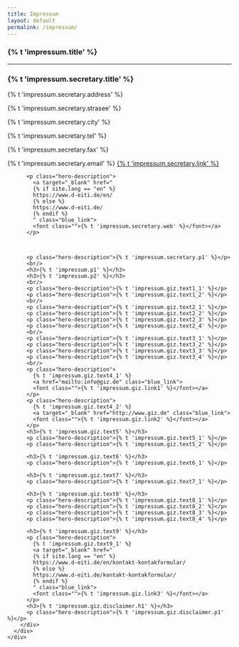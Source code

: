 ```yaml
---
title: Impressum
layout: default
permalink: /impressum/
---
```


<section accordion="explore-landing" accordion-desktop="false" class="container-outer landing-wrapper">
  <section class="container">
    <div class="container-outer landing-section_top">
      <div class="container-left-9 hero-left">
        <h1>{% t 'impressum.title' %}</h1>
        <hr/>
        <div>
          <h3>{% t 'impressum.secretary.title' %}</h3>
          <p class="hero-description">{% t 'impressum.secretary.address' %}</p>
          <p class="hero-description">{% t 'impressum.secretary.strasee' %}</p>
          <p class="hero-description">{% t 'impressum.secretary.city' %}</p>
          <p class="hero-description">{% t 'impressum.secretary.tel' %}</p>
          <p class="hero-description">{% t 'impressum.secretary.fax' %}</p>
          <p class="hero-description">
            {% t 'impressum.secretary.email' %}
            <a target="_blank" href="
            {% if site.lang == "en" %}
            https://www.d-eiti.de/en/kontakt-kontakformular/  
            {% else %}
            https://www.d-eiti.de/kontakt-kontakformular/
            {% endif %}
            " class="blue_link">
            <font class="">{% t 'impressum.secretary.link' %}</font></a>
          </p>

          <p class="hero-description">
            <a target="_blank" href="
            {% if site.lang == "en" %}
            https://www.d-eiti.de/en/  
            {% else %}
            https://www.d-eiti.de/
            {% endif %}
            " class="blue_link">
            <font class="">{% t 'impressum.secretary.web' %}</font></a>
          </p>



          <p class="hero-description">{% t 'impressum.secretary.p1' %}</p>
          <br/>
          <h3>{% t 'impressum.p1' %}</h3>
          <h3>{% t 'impressum.p2' %}</h3>
          <br/>
          <p class="hero-description">{% t 'impressum.giz.text1_1' %}</p>
          <p class="hero-description">{% t 'impressum.giz.text1_2' %}</p>
          <br/>
          <p class="hero-description">{% t 'impressum.giz.text2_1' %}</p>
          <p class="hero-description">{% t 'impressum.giz.text2_2' %}</p>
          <p class="hero-description">{% t 'impressum.giz.text2_3' %}</p>
          <p class="hero-description">{% t 'impressum.giz.text2_4' %}</p>
          <br/>
          <p class="hero-description">{% t 'impressum.giz.text3_1' %}</p>
          <p class="hero-description">{% t 'impressum.giz.text3_2' %}</p>
          <p class="hero-description">{% t 'impressum.giz.text3_3' %}</p>
          <p class="hero-description">{% t 'impressum.giz.text3_4' %}</p>
          <br/>
          <p class="hero-description">
            {% t 'impressum.giz.text4_1' %}
            <a href="mailto:info@giz.de" class="blue_link">
            <font class="">{% t 'impressum.giz.link1' %}</font></a>
          </p>
          <p class="hero-description">
            {% t 'impressum.giz.text4_2' %}
            <a target="_blank" href="http://www.giz.de" class="blue_link">
            <font class="">{% t 'impressum.giz.link2' %}</font></a>
          </p>
          <h3>{% t 'impressum.giz.text5' %}</h3>
          <p class="hero-description">{% t 'impressum.giz.text5_1' %}</p>
          <p class="hero-description">{% t 'impressum.giz.text5_2' %}</p>

          <h3>{% t 'impressum.giz.text6' %}</h3>
          <p class="hero-description">{% t 'impressum.giz.text6_1' %}</p>

          <h3>{% t 'impressum.giz.text7' %}</h3>
          <p class="hero-description">{% t 'impressum.giz.text7_1' %}</p>

          <h3>{% t 'impressum.giz.text8' %}</h3>
          <p class="hero-description">{% t 'impressum.giz.text8_1' %}</p>
          <p class="hero-description">{% t 'impressum.giz.text8_2' %}</p>
          <p class="hero-description">{% t 'impressum.giz.text8_3' %}</p>
          <p class="hero-description">{% t 'impressum.giz.text8_4' %}</p>

          <h3>{% t 'impressum.giz.text9' %}</h3>
          <p class="hero-description">
            {% t 'impressum.giz.text9_1' %}
            <a target="_blank" href="
            {% if site.lang == "en" %}
            https://www.d-eiti.de/en/kontakt-kontakformular/  
            {% else %}
            https://www.d-eiti.de/kontakt-kontakformular/
            {% endif %}
            " class="blue_link">
            <font class="">{% t 'impressum.giz.link3' %}</font></a>
          </p>
          <h3>{% t 'impressum.giz.disclaimer.h1' %}</h3>
          <p class="hero-description">{% t 'impressum.giz.disclaimer.p1' %}</p>
        </div>
      </div>
    </div>
  </section>
</section>
<script type="text/javascript" src="{{ site.baseurl_root }}/js/lib/homepage.min.js" charset="utf-8"></script>
